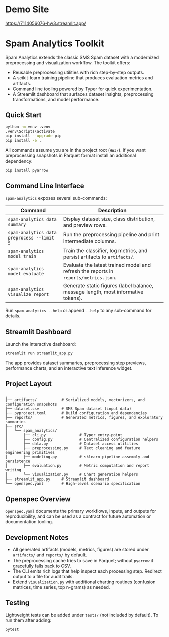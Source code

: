 # Demo Site
https://7114056076-hw3.streamlit.app/
# Spam Analytics Toolkit

Spam Analytics extends the classic SMS Spam dataset with a modernized preprocessing and visualization workflow. The toolkit offers:
- Reusable preprocessing utilities with rich step-by-step outputs.
- A scikit-learn training pipeline that produces evaluation metrics and artifacts.
- Command line tooling powered by Typer for quick experimentation.
- A Streamlit dashboard that surfaces dataset insights, preprocessing transformations, and model performance.

## Quick Start

```bash
python -m venv .venv
.venv\Scripts\activate
pip install --upgrade pip
pip install -e .
```

All commands assume you are in the project root (`HW3/`).
If you want preprocessing snapshots in Parquet format install an additional dependency:

```bash
pip install pyarrow
```

## Command Line Interface

`spam-analytics` exposes several sub-commands:

| Command | Description |
| --- | --- |
| `spam-analytics data summary` | Display dataset size, class distribution, and preview rows. |
| `spam-analytics data preprocess --limit 5` | Run the preprocessing pipeline and print intermediate columns. |
| `spam-analytics model train` | Train the classifier, log metrics, and persist artifacts to `artifacts/`. |
| `spam-analytics model evaluate` | Evaluate the latest trained model and refresh the reports in `reports/metrics.json`. |
| `spam-analytics visualize report` | Generate static figures (label balance, message length, most informative tokens). |

Run `spam-analytics --help` or append `--help` to any sub-command for details.

## Streamlit Dashboard

Launch the interactive dashboard:

```bash
streamlit run streamlit_app.py
```

The app provides dataset summaries, preprocessing step previews, performance charts, and an interactive text inference widget.

## Project Layout

```
.
├── artifacts/           # Serialized models, vectorizers, and configuration snapshots
├── dataset.csv          # SMS Spam dataset (input data)
├── pyproject.toml       # Build configuration and dependencies
├── reports/             # Generated metrics, figures, and exploratory summaries
├── src/
│   └── spam_analytics/
│       ├── cli.py               # Typer entry-point
│       ├── config.py            # Centralized configuration helpers
│       ├── data.py              # Dataset access utilities
│       ├── preprocessing.py     # Text cleaning and feature engineering primitives
│       ├── modeling.py          # sklearn pipeline assembly and persistence
│       ├── evaluation.py        # Metric computation and report writing
│       └── visualization.py     # Chart generation helpers
├── streamlit_app.py     # Streamlit dashboard
└── openspec.yaml        # High-level scenario specification
```

## Openspec Overview

`openspec.yaml` documents the primary workflows, inputs, and outputs for reproducibility, and can be used as a contract for future automation or documentation tooling.

## Development Notes

- All generated artifacts (models, metrics, figures) are stored under `artifacts/` and `reports/` by default.
- The preprocessing cache tries to save in Parquet; without `pyarrow` it gracefully falls back to CSV.
- The CLI emits rich logs that help inspect each processing step. Redirect output to a file for audit trails.
- Extend `visualization.py` with additional charting routines (confusion matrices, time series, top n-grams) as needed.

## Testing

Lightweight tests can be added under `tests/` (not included by default). To run them after adding:

```bash
pytest
```
